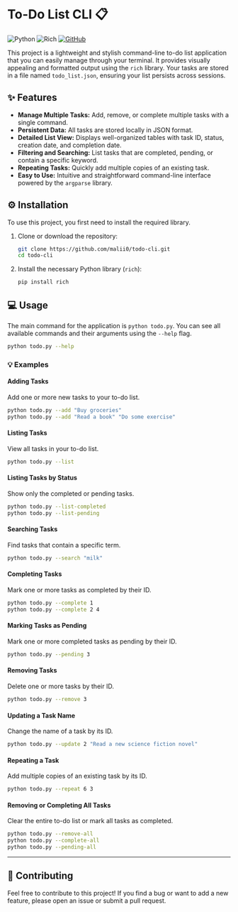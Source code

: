 # To-Do List CLI 📋

![Python](https://img.shields.io/badge/Python-3.8%2B-blue?style=for-the-badge&logo=python) ![Rich](https://img.shields.io/badge/rich-4.0.0%2B-brightgreen?style=for-the-badge) [![GitHub](https://img.shields.io/badge/GitHub-black?style=for-the-badge&logo=github)](https://github.com/malii0/todo-cli)


This project is a lightweight and stylish command-line to-do list application that you can easily manage through your terminal. It provides visually appealing and formatted output using the `rich` library. Your tasks are stored in a file named `todo_list.json`, ensuring your list persists across sessions.

## ✨ Features

* **Manage Multiple Tasks:** Add, remove, or complete multiple tasks with a single command.
* **Persistent Data:** All tasks are stored locally in JSON format.
* **Detailed List View:** Displays well-organized tables with task ID, status, creation date, and completion date.
* **Filtering and Searching:** List tasks that are completed, pending, or contain a specific keyword.
* **Repeating Tasks:** Quickly add multiple copies of an existing task.
* **Easy to Use:** Intuitive and straightforward command-line interface powered by the `argparse` library.

## ⚙️ Installation

To use this project, you first need to install the required library.

1.  Clone or download the repository:
    ```bash
    git clone https://github.com/malii0/todo-cli.git
    cd todo-cli
    ```
2.  Install the necessary Python library (`rich`):
    ```bash
    pip install rich
    ```

## 💻 Usage

The main command for the application is `python todo.py`. You can see all available commands and their arguments using the `--help` flag.

```bash
python todo.py --help
```

### 💡 Examples

#### Adding Tasks

Add one or more new tasks to your to-do list.

```bash
python todo.py --add "Buy groceries"
python todo.py --add "Read a book" "Do some exercise"
```

#### Listing Tasks

View all tasks in your to-do list.

```bash
python todo.py --list
```

#### Listing Tasks by Status

Show only the completed or pending tasks.

```bash
python todo.py --list-completed
python todo.py --list-pending
```

#### Searching Tasks

Find tasks that contain a specific term.

```bash
python todo.py --search "milk"
```

#### Completing Tasks

Mark one or more tasks as completed by their ID.

```bash
python todo.py --complete 1
python todo.py --complete 2 4
```

#### Marking Tasks as Pending

Mark one or more completed tasks as pending by their ID.

```bash
python todo.py --pending 3
```

#### Removing Tasks

Delete one or more tasks by their ID.

```bash
python todo.py --remove 3
```

#### Updating a Task Name

Change the name of a task by its ID.

```bash
python todo.py --update 2 "Read a new science fiction novel"
```

#### Repeating a Task

Add multiple copies of an existing task by its ID.

```bash
python todo.py --repeat 6 3
```

#### Removing or Completing All Tasks

Clear the entire to-do list or mark all tasks as completed.

```bash
python todo.py --remove-all
python todo.py --complete-all
python todo.py --pending-all
```

---

## 🤝 Contributing

Feel free to contribute to this project! If you find a bug or want to add a new feature, please open an issue or submit a pull request.

